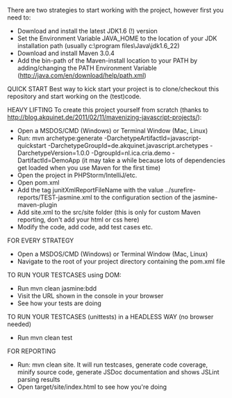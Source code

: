 There are two strategies to start working with the project, however first you need to:
- Download and install the latest JDK1.6 (!) version
- Set the Environment Variable JAVA_HOME to the location of your JDK installation path (usually c:\program files\Java\jdk1.6_22)
- Download and install Maven 3.0.4
- Add the bin-path of the Maven-install location to your PATH by adding/changing the PATH Environment Variable (http://java.com/en/download/help/path.xml)

QUICK START
Best way to kick start your project is to clone/checkout this repository and start working on the (test)code.

HEAVY LIFTING
To create this project yourself from scratch (thanks to http://blog.akquinet.de/2011/02/11/mavenizing-javascript-projects/):
- Open a MSDOS/CMD (Windows) or Terminal Window (Mac, Linux)
- Run: mvn archetype:generate -DarchetypeArtifactId=javascript-quickstart -DarchetypeGroupId=de.akquinet.javascript.archetypes -DarchetypeVersion=1.0.0 -DgroupId=nl.ica.cria.demo -DartifactId=DemoApp (it may take a while because lots of dependencies get loaded when you use Maven for the first time)
- Open the project in PHPStorm/IntelliJ/etc.
- Open pom.xml
- Add the tag junitXmlReportFileName with the value ../surefire-reports/TEST-jasmine.xml to the configuration section of the jasmine-maven-plugin
- Add site.xml to the src/site folder (this is only for custom Maven reporting, don't add your html or css here)
- Modify the code, add code, add test cases etc.

FOR EVERY STRATEGY
- Open a MSDOS/CMD (Windows) or Terminal Window (Mac, Linux)
- Navigate to the root of your project directory containing the pom.xml file

TO RUN YOUR TESTCASES using DOM:
- Run mvn clean jasmine:bdd
- Visit the URL shown in the console in your browser
- See how your tests are doing

TO RUN YOUR TESTCASES (unittests) in a HEADLESS WAY (no browser needed)
- Run mvn clean test

FOR REPORTING
- Run: mvn clean site. It will run testcases, generate code coverage, minify source code, generate JSDoc documentation and shows JSLint parsing results
- Open target/site/index.html to see how you're doing
